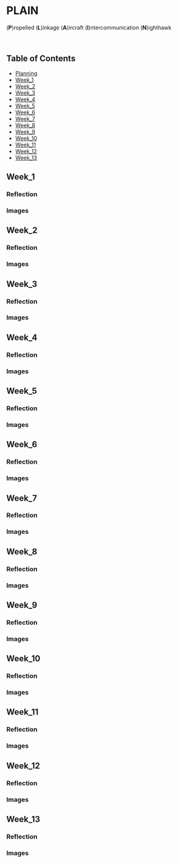 # PLAIN
(**P**)ropelled (**L**)inkage (**A**)ircraft (**I**)ntercommunication (**N**)ighthawk

&nbsp;


## Table of Contents
* [Planning](Planning.md)
* [Week_1](#week_1)
* [Week_2](#week_2)
* [Week_3](#week_3)
* [Week_4](#week_4)
* [Week_5](#week_5)
* [Week_6](#week_6)
* [Week_7](#week_7)
* [Week_8](#week_8)
* [Week_9](#week_9)
* [Week_10](#week_10)
* [Week_11](#week_11)
* [Week_12](#week_12)
* [Week_13](#week_13)
&nbsp;

## Week_1
### Reflection
### Images


## Week_2
### Reflection
### Images


## Week_3
### Reflection
### Images


## Week_4
### Reflection
### Images


## Week_5
### Reflection
### Images


## Week_6
### Reflection
### Images


## Week_7
### Reflection
### Images


## Week_8
### Reflection
### Images


## Week_9
### Reflection
### Images


## Week_10
### Reflection
### Images


## Week_11
### Reflection
### Images


## Week_12
### Reflection
### Images


## Week_13
### Reflection
### Images




